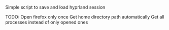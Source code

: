 Simple script to save and load hyprland session

TODO:
Open firefox only once
Get home directory path automatically
Get all processes instead of only opened ones

